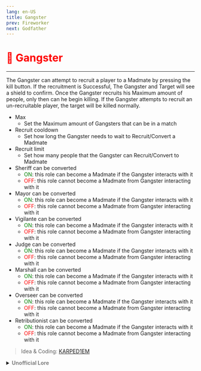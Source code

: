 ```yaml
---
lang: en-US
title: Gangster
prev: Fireworker
next: Godfather
---
```


# <font color="red">🤵 <b>Gangster</b></font> <Badge text="Support" type="tip" vertical="middle"/>
---

The Gangster can attempt to recruit a player to a Madmate by pressing the kill button. If the recruitment is Successful, The Gangster and Target will see a shield to confirm. Once the Gangster recruits his Maximum amount of people, only then can he begin killing. If the Gangster attempts to recruit an un-recruitable player, the target will be killed normally.
* Max
  * Set the Maximum amount of Gangsters that can be in a match
* Recruit cooldown
  * Set how long the Gangster needs to wait to Recruit/Convert a Madmate
* Recruit limit
  * Set how many people that the Gangster can Recruit/Convert to Madmate
* Sheriff can be converted
  * <font color=green>ON</font>: this role can become a Madmate if the Gangster interacts with it
  * <font color=red>OFF</font>: this role cannot become a Madmate from Gangster interacting with it
* Mayor can be converted
  * <font color=green>ON</font>: this role can become a Madmate if the Gangster interacts with it
  * <font color=red>OFF</font>: this role cannot become a Madmate from Gangster interacting with it
* Vigilante can be converted
  * <font color=green>ON</font>: this role can become a Madmate if the Gangster interacts with it
  * <font color=red>OFF</font>: this role cannot become a Madmate from Gangster interacting with it
* Judge can be converted
  * <font color=green>ON</font>: this role can become a Madmate if the Gangster interacts with it
  * <font color=red>OFF</font>: this role cannot become a Madmate from Gangster interacting with it
* Marshall can be converted
  * <font color=green>ON</font>: this role can become a Madmate if the Gangster interacts with it
  * <font color=red>OFF</font>: this role cannot become a Madmate from Gangster interacting with it
* Overseer can be converted
  * <font color=green>ON</font>: this role can become a Madmate if the Gangster interacts with it
  * <font color=red>OFF</font>: this role cannot become a Madmate from Gangster interacting with it
* Retributionist can be converted
  * <font color=green>ON</font>: this role can become a Madmate if the Gangster interacts with it
  * <font color=red>OFF</font>: this role cannot become a Madmate from Gangster interacting with it

> Idea & Coding: [KARPED1EM](https://github.com/KARPED1EM)

<details>
<summary><b><font color=gray>Unofficial Lore</font></b></summary>

Prologue Roaming around In Mira during the winters it was a very chilly night but this was the Best night for the Gangster… Chapter 1 Life Lesson Going around school The Gangster was always asked about his fear and he always said… Being forgotten rather than the obvious majority answer of “Guns” , “Knives” , “Death” All of his pears feared pain… but pain was a part of life. Chapter 2 Remember Me After School when the Gangster was roaming around Mira HQ he saw a lonely bean just hanging around… By Himself. Feeling bad The gangster went on to interact with him and made small talk… In the end when things started to get Spicy and hard for the gangster to persuade the Loner to enter the Gangsters team…. The Gangster pulled out a gun Chapter 3 Angry Sloth Mr. Sloth started raging in his office when he learned about the new changes in amongus… Earlier only 1 Impostors were allowed but now… Ever since the gangster had started his charades 3 were allowed but Mr. Sloth couldn’t allow the increasing number of Impostors so he created a new category of… Madmates Chapter 4 I Wont One of the beans became a… rebel and went on to confront the gangster and told him to his face that he wont join the gang so… The gangster had no choice except to.. Kill as his secret was known to a bean who wasn’t in his gang….. Chapter 5 I.. Killed? That’s new The Gangster was very… Moved by him killing… This changes everything, He always thought he would keep blood off my hands but when that that happened he had to.. attack He was… Not the same anymore starting to realize his true purpose… He… was new to killing but… Liked it So rather than playing with his gang he guessed all of them and… became the JUGGERNAUT This Story will never end... The End :)
> Submitted by: champofchamps78
</details>